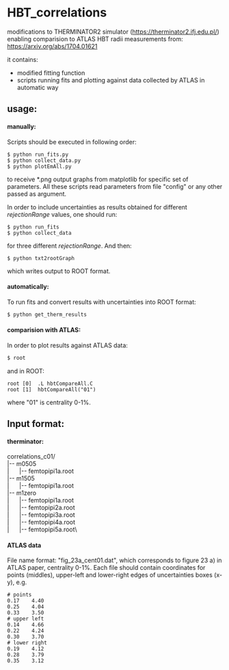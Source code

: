 # HBT_correlations

modifications to THERMINATOR2 simulator (https://therminator2.ifj.edu.pl/)
enabling comparision to ATLAS HBT radii measurements 
from: https://arxiv.org/abs/1704.01621

it contains: 
* modified fitting function
* scripts running fits and plotting against data collected by ATLAS in automatic way


## usage:

#### manually:
Scripts should be executed in following order:
```
$ python run_fits.py
$ python collect_data.py
$ python plotEmAll.py
```
to receive *.png output graphs from matplotlib for specific set of parameters. All these scripts read parameters from file "config" or any other passed as argument.

In order to include uncertainties as results obtained for different _rejectionRange_ values, one should run:
```
$ python run_fits
$ python collect_data
```
for three different _rejectionRange_. And then:
```
$ python txt2rootGraph
```
which writes output to ROOT format.

#### automatically:
To run fits and convert results with uncertainties into ROOT format:
```sh
$ python get_therm_results
```

#### comparision with ATLAS:
In order to plot results against ATLAS data:
```sh
$ root
```
and in ROOT:
```
root [0]  .L hbtCompareAll.C
root [1]  hbtCompareAll("01")
```
where "01" is centrality 0-1%.

## Input format:
#### therminator:
correlations_c01/\
|-- m0505\
|&nbsp;&nbsp;&nbsp;&nbsp;&nbsp;&nbsp;|-- femtopipi1a.root\
|-- m1505\
|&nbsp;&nbsp;&nbsp;&nbsp;&nbsp;&nbsp;|-- femtopipi1a.root\
|-- m1zero\
|&nbsp;&nbsp;&nbsp;&nbsp;&nbsp;&nbsp;|-- femtopipi1a.root\
|&nbsp;&nbsp;&nbsp;&nbsp;&nbsp;&nbsp;|-- femtopipi2a.root\
|&nbsp;&nbsp;&nbsp;&nbsp;&nbsp;&nbsp;|-- femtopipi3a.root\
|&nbsp;&nbsp;&nbsp;&nbsp;&nbsp;&nbsp;|-- femtopipi4a.root\
|&nbsp;&nbsp;&nbsp;&nbsp;&nbsp;&nbsp;|-- femtopipi5a.root\

#### ATLAS data
File name format: "fig_23a_cent01.dat", which corresponds to figure 23 a) in ATLAS paper, centrality 0-1%.
Each file should contain coordinates for points (middles), upper-left and lower-right edges of uncertainties boxes (x-y), e.g.
```
# points
0.17	4.40
0.25	4.04
0.33	3.50
# upper left
0.14	4.66
0.22	4.24
0.30    3.70
# lower right
0.19	4.12
0.28	3.79
0.35    3.12
```




